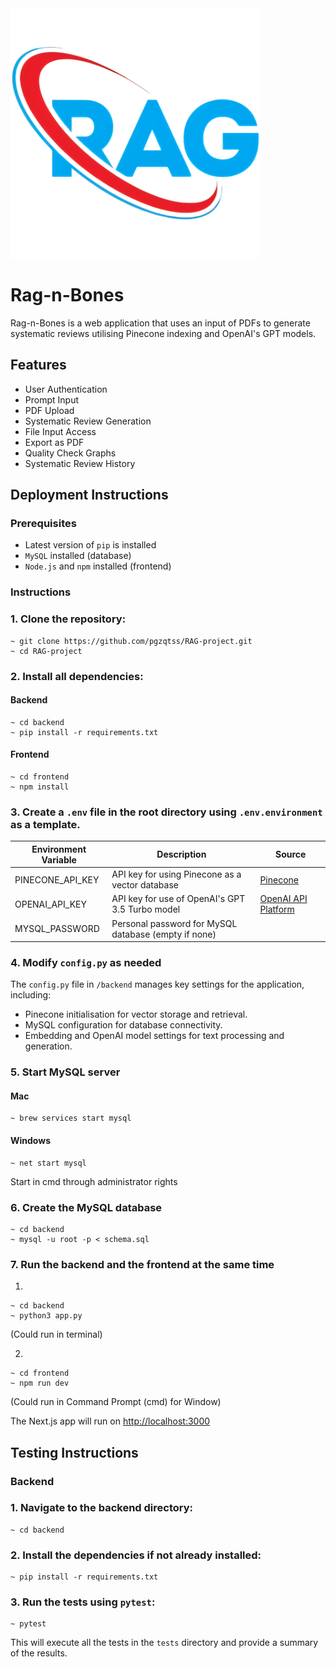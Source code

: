 <img src='frontend/public/rag-icon.png' alt='Rag-n-Bones Icon' width='400'/>

# Rag-n-Bones
Rag-n-Bones is a web application that uses an input of PDFs to generate systematic reviews utilising Pinecone indexing and OpenAI's GPT models.

## Features

- User Authentication
- Prompt Input
- PDF Upload
- Systematic Review Generation
- File Input Access
- Export as PDF
- Quality Check Graphs
- Systematic Review History

## Deployment Instructions

### Prerequisites
- Latest version of `pip` is installed
- `MySQL` installed (database)
- `Node.js` and `npm` installed (frontend)

### Instructions
### 1. Clone the repository:
```
~ git clone https://github.com/pgzqtss/RAG-project.git
~ cd RAG-project
```

### 2. Install all dependencies:

#### Backend
```
~ cd backend
~ pip install -r requirements.txt
```

#### Frontend
```
~ cd frontend
~ npm install
```

### 3. Create a `.env` file in the root directory using `.env.environment` as a template.

| Environment Variable | Description | Source
| ----------- | ----------- | ---------- |
| PINECONE_API_KEY | API key for using Pinecone as a vector database | <a href='https://www.pinecone.io'> Pinecone <a/> | 
| OPENAI_API_KEY | API key for use of OpenAI's GPT 3.5 Turbo model | <a href='https://platform.openai.com/docs/overview'> OpenAI API Platform <a/>
| MYSQL_PASSWORD | Personal password for MySQL database (empty if none) | |

### 4. Modify `config.py` as needed
The `config.py` file in `/backend` manages key settings for the application, including:
- Pinecone initialisation for vector storage and retrieval.
- MySQL configuration for database connectivity.
- Embedding and OpenAI model settings for text processing and generation.

### 5. Start MySQL server

#### Mac
```
~ brew services start mysql
```

#### Windows
```
~ net start mysql
```
Start in cmd through administrator rights

### 6. Create the MySQL database
```
~ cd backend
~ mysql -u root -p < schema.sql
```

### 7. Run the backend and the frontend at the same time
1.
```
~ cd backend
~ python3 app.py
```
 (Could run in terminal)

2.
```
~ cd frontend
~ npm run dev
```
(Could run in Command Prompt (cmd) for Window)

The Next.js app will run on <a href='http:/localhost:3000'>http://localhost:3000</a>

## Testing Instructions

### Backend

### 1. Navigate to the backend directory:
```
~ cd backend
```

### 2. Install the dependencies if not already installed:
```
~ pip install -r requirements.txt
```

### 3. Run the tests using `pytest`:
```
~ pytest
```

This will execute all the tests in the `tests` directory and provide a summary of the results.
